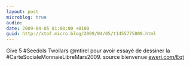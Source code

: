 ```yaml
---
layout: post
microblog: true
audio: 
date: 2009-04-05 01:00:00 +0100
guid: http://xtof.micro.blog/2009/04/05/t1455775809.html
---
```

Give 5 #Seedols Twollars @mtirel pour avoir essayé de dessiner la #CarteSocialeMonnaieLibreMars2009. source bienvenue [eweri.com/Eqt](http://eweri.com/Eqt)
